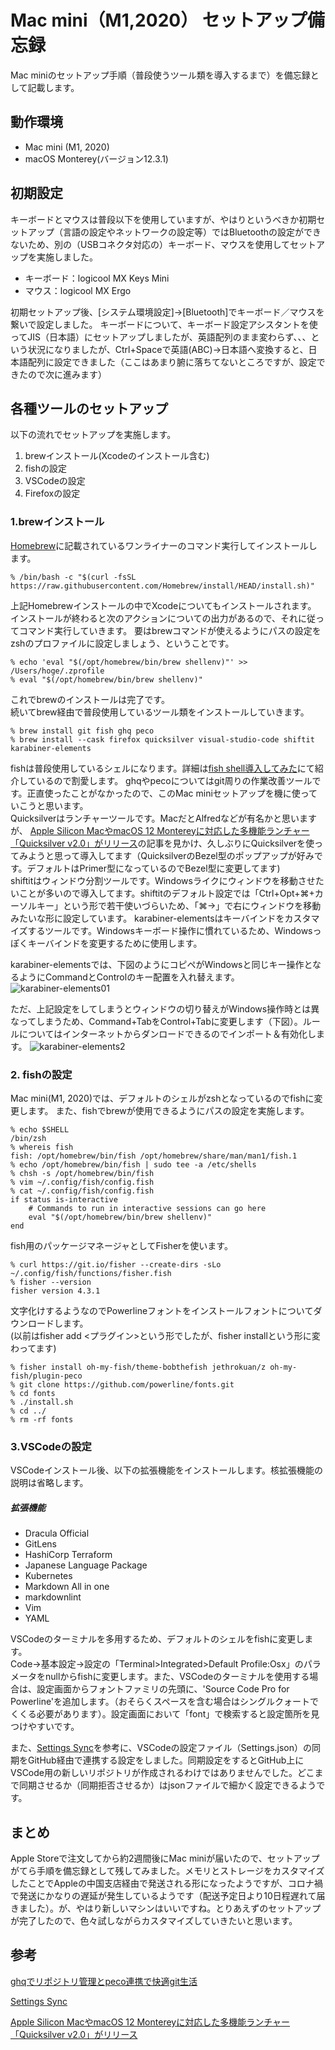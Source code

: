 # Mac mini（M1,2020） セットアップ備忘録
Mac miniのセットアップ手順（普段使うツール類を導入するまで）を備忘録として記載します。

## 動作環境
- Mac mini (M1, 2020)
- macOS Monterey(バージョン12.3.1)

## 初期設定
キーボードとマウスは普段以下を使用していますが、やはりというべきか初期セットアップ（言語の設定やネットワークの設定等）ではBluetoothの設定ができないため、別の（USBコネクタ対応の）キーボード、マウスを使用してセットアップを実施しました。
 - キーボード：logicool MX Keys Mini
 - マウス：logicool MX Ergo

初期セットアップ後、[システム環境設定]->[Bluetooth]でキーボード／マウスを繋いで設定しました。
キーボードについて、キーボード設定アシスタントを使ってJIS（日本語）にセットアップしましたが、英語配列のまま変わらず、、、という状況になりましたが、Ctrl+Spaceで英語(ABC)→日本語へ変換すると、日本語配列に設定できました（ここはあまり腑に落ちてないところですが、設定できたので次に進みます）

## 各種ツールのセットアップ
以下の流れでセットアップを実施します。
1. brewインストール(Xcodeのインストール含む)
2. fishの設定
3. VSCodeの設定
4. Firefoxの設定

### 1.brewインストール
[Homebrew](https://brew.sh/index_ja)に記載されているワンライナーのコマンド実行してインストールします。

````
% /bin/bash -c "$(curl -fsSL https://raw.githubusercontent.com/Homebrew/install/HEAD/install.sh)"
````
上記Homebrewインストールの中でXcodeについてもインストールされます。  
インストールが終わると次のアクションについての出力があるので、それに従ってコマンド実行していきます。
要はbrewコマンドが使えるようにパスの設定をzshのプロファイルに設定しましょう、ということです。
````
% echo 'eval "$(/opt/homebrew/bin/brew shellenv)"' >> /Users/hoge/.zprofile
% eval "$(/opt/homebrew/bin/brew shellenv)"
````

これでbrewのインストールは完了です。  
続いてbrew経由で普段使用しているツール類をインストールしていきます。
````
% brew install git fish ghq peco
% brew install --cask firefox quicksilver visual-studio-code shiftit karabiner-elements
````

fishは普段使用しているシェルになります。詳細は[fish shell導入してみた](https://gitpress.io/u/879/fish)にて紹介しているので割愛します。
ghqやpecoについてはgit周りの作業改善ツールです。正直使ったことがなかったので、このMac miniセットアップを機に使っていこうと思います。  
Quicksilverはランチャーツールです。MacだとAlfredなどが有名かと思いますが、
[Apple Silicon MacやmacOS 12 Montereyに対応した多機能ランチャー「Quicksilver v2.0」がリリース](https://applech2.com/archives/20220401-quicksilver-v2-for-mac-now-avalable.html)の記事を見かけ、久しぶりにQuicksilverを使ってみようと思って導入してます（QuicksilverのBezel型のポップアップが好みです。デフォルトはPrimer型になっているのでBezel型に変更してます)  
shiftitはウィンドウ分割ツールです。Windowsライクにウィンドウを移動させたいことが多いので導入してます。shiftitのデフォルト設定では「Ctrl+Opt+⌘+カーソルキー」という形で若干使いづらいため、「⌘→」で右にウィンドウを移動みたいな形に設定しています。
karabiner-elementsはキーバインドをカスタマイズするツールです。Windowsキーボード操作に慣れているため、Windowsっぽくキーバインドを変更するために使用します。

karabiner-elementsでは、下図のようにコピペがWindowsと同じキー操作となるようにCommandとControlのキー配置を入れ替えます。
![karabiner-elements01](/mac_m1/01.png)

ただ、上記設定をしてしまうとウィンドウの切り替えがWindows操作時とは異なってしまうため、Command+TabをControl+Tabに変更します（下図）。ルールについてはインターネットからダンロードできるのでインポート＆有効化します。
![karabiner-elements2](/mac_m1/02.png)

### 2. fishの設定
Mac mini(M1, 2020)では、デフォルトのシェルがzshとなっているのでfishに変更します。
また、fishでbrewが使用できるようにパスの設定を実施します。
````
% echo $SHELL
/bin/zsh
% whereis fish 
fish: /opt/homebrew/bin/fish /opt/homebrew/share/man/man1/fish.1                                                             
% echo /opt/homebrew/bin/fish | sudo tee -a /etc/shells
% chsh -s /opt/homebrew/bin/fish
% vim ~/.config/fish/config.fish
% cat ~/.config/fish/config.fish
if status is-interactive
    # Commands to run in interactive sessions can go here
    eval "$(/opt/homebrew/bin/brew shellenv)"
end
`````

fish用のパッケージマネージャとしてFisherを使います。
```
% curl https://git.io/fisher --create-dirs -sLo ~/.config/fish/functions/fisher.fish
% fisher --version
fisher version 4.3.1
```

文字化けするようなのでPowerlineフォントをインストールフォントについてダウンロードします。  
(以前はfisher add <プラグイン>という形でしたが、fisher installという形に変わってます)
````
% fisher install oh-my-fish/theme-bobthefish jethrokuan/z oh-my-fish/plugin-peco
% git clone https://github.com/powerline/fonts.git
% cd fonts
% ./install.sh
% cd ../
% rm -rf fonts
````


### 3.VSCodeの設定
VSCodeインストール後、以下の拡張機能をインストールします。核拡張機能の説明は省略します。
##### $拡張機能$
- Dracula Official
- GitLens
- HashiCorp Terraform
- Japanese Language Package
- Kubernetes
- Markdown All in one
- markdownlint
- Vim
- YAML

VSCodeのターミナルを多用するため、デフォルトのシェルをfishに変更します。  
Code->基本設定->設定の「Terminal>Integrated>Default Profile:Osx」のパラメータをnullからfishに変更します。また、VSCodeのターミナルを使用する場合は、設定画面からフォントファミリの先頭に、'Source Code Pro for Powerline'を追加します。（おそらくスペースを含む場合はシングルクォートでくくる必要があります）。設定画面において「font」で検索すると設定箇所を見つけやすいです。

また、[Settings Sync](https://code.visualstudio.com/docs/editor/settings-sync)を参考に、VSCodeの設定ファイル（Settings.json）の同期をGitHub経由で連携する設定をしました。同期設定をするとGitHub上にVSCode用の新しいリポジトリが作成されるわけではありませんでした。どこまで同期させるか（同期拒否させるか）はjsonファイルで細かく設定できるようです。


## まとめ
Apple Storeで注文してから約2週間後にMac miniが届いたので、セットアップがてら手順を備忘録として残してみました。メモリとストレージをカスタマイズしたことでAppleの中国支店経由で発送される形になったようですが、コロナ禍で発送にかなりの遅延が発生しているようです（配送予定日より10日程遅れて届きました）。が、やはり新しいマシンはいいですね。とりあえずのセットアップが完了したので、色々試しながらカスタマイズしていきたいと思います。


## 参考
[ghqでリポジトリ管理とpeco連携で快適git生活](https://qiita.com/strsk/items/9151cef7e68f0746820d)

[Settings Sync](https://code.visualstudio.com/docs/editor/settings-sync)

[Apple Silicon MacやmacOS 12 Montereyに対応した多機能ランチャー「Quicksilver v2.0」がリリース](https://applech2.com/archives/20220401-quicksilver-v2-for-mac-now-avalable.html)